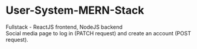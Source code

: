# User-System-MERN-Stack
Fullstack - ReactJS frontend, NodeJS backend<br>
Social media page to log in (PATCH request) and create an account (POST request).
